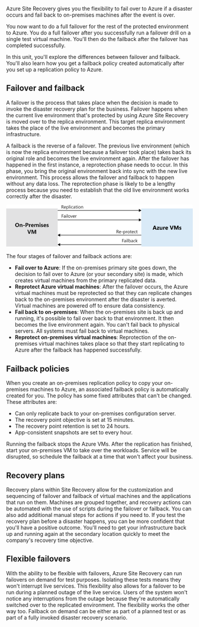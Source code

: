 Azure Site Recovery gives you the flexibility to fail over to Azure if a disaster occurs and fail back to on-premises machines after the event is over.

You now want to do a full failover for the rest of the protected environment to Azure. You do a full failover after you successfully run a failover drill on a single test virtual machine. You'll then do the failback after the failover has completed successfully.

In this unit, you'll explore the differences between failover and failback. You'll also learn how you get a failback policy created automatically after you set up a replication policy to Azure.

## Failover and failback

A failover is the process that takes place when the decision is made to invoke the disaster recovery plan for the business. Failover happens when the current live environment that's protected by using Azure Site Recovery is moved over to the replica environment. This target replica environment takes the place of the live environment and becomes the primary infrastructure.

A failback is the reverse of a failover. The previous live environment (which is now the replica environment because a failover took place) takes back its original role and becomes the live environment again. After the failover has happened in the first instance, a reprotection phase needs to occur. In this phase, you bring the original environment back into sync with the new live environment. This process allows the failover and failback to happen without any data loss. The reprotection phase is likely to be a lengthy process because you need to establish that the old live environment works correctly after the disaster. 

![Diagram showing the cyclical nature of failing over, and then failing back, and how the replication to reprotect VM works.](../media/5-failover-failback.svg)

The four stages of failover and failback actions are:

- **Fail over to Azure**: If the on-premises primary site goes down, the decision to fail over to Azure (or your secondary site) is made, which creates virtual machines from the primary replicated data.
- **Reprotect Azure virtual machines**: After the failover occurs, the Azure virtual machines must be reprotected so that they can replicate changes back to the on-premises environment after the disaster is averted. Virtual machines are powered off to ensure data consistency.
- **Fail back to on-premises**: When the on-premises site is back up and running, it's possible to fail over back to that environment. It then becomes the live environment again. You can't fail back to physical servers. All systems must fail back to virtual machines.
- **Reprotect on-premises virtual machines**: Reprotection of the on-premises virtual machines takes place so that they start replicating to Azure after the failback has happened successfully.

## Failback policies

When you create an on-premises replication policy to copy your on-premises machines to Azure, an associated failback policy is automatically created for you. The policy has some fixed attributes that can't be changed. These attributes are:

- Can only replicate back to your on-premises configuration server.
- The recovery point objective is set at 15 minutes.
- The recovery point retention is set to 24 hours.
- App-consistent snapshots are set to every hour.

Running the failback stops the Azure VMs. After the replication has finished, start your on-premises VM to take over the workloads. Service will be disrupted, so schedule the failback at a time that won't affect your business.

## Recovery plans

Recovery plans within Site Recovery allow for the customization and sequencing of failover and failback of virtual machines and the applications that run on them. Machines are grouped together, and recovery actions can be automated with the use of scripts during the failover or failback. You can also add additional manual steps for actions if you need to. If you test the recovery plan before a disaster happens, you can be more confident that you'll have a positive outcome. You'll need to get your infrastructure back up and running again at the secondary location quickly to meet the company's recovery time objective.

## Flexible failovers

With the ability to be flexible with failovers, Azure Site Recovery can run failovers on demand for test purposes. Isolating these tests means they won't interrupt live services. This flexibility also allows for a failover to be run during a planned outage of the live service. Users of the system won't notice any interruptions from the outage because they're automatically switched over to the replicated environment. The flexibility works the other way too. Failback on demand can be either as part of a planned test or as part of a fully invoked disaster recovery scenario.

